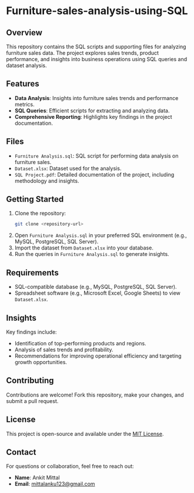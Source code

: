 # Furniture-sales-analysis-using-SQL

## Overview
This repository contains the SQL scripts and supporting files for analyzing furniture sales data. The project explores sales trends, product performance, and insights into business operations using SQL queries and dataset analysis.

## Features
- **Data Analysis**: Insights into furniture sales trends and performance metrics.
- **SQL Queries**: Efficient scripts for extracting and analyzing data.
- **Comprehensive Reporting**: Highlights key findings in the project documentation.

## Files
- `Furniture Analysis.sql`: SQL script for performing data analysis on furniture sales.
- `Dataset.xlsx`: Dataset used for the analysis.
- `SQL Project.pdf`: Detailed documentation of the project, including methodology and insights.

## Getting Started
1. Clone the repository:
   ```bash
   git clone <repository-url>
   ```
2. Open `Furniture Analysis.sql` in your preferred SQL environment (e.g., MySQL, PostgreSQL, SQL Server).
3. Import the dataset from `Dataset.xlsx` into your database.
4. Run the queries in `Furniture Analysis.sql` to generate insights.

## Requirements
- SQL-compatible database (e.g., MySQL, PostgreSQL, SQL Server).
- Spreadsheet software (e.g., Microsoft Excel, Google Sheets) to view `Dataset.xlsx`.

## Insights
Key findings include:
- Identification of top-performing products and regions.
- Analysis of sales trends and profitability.
- Recommendations for improving operational efficiency and targeting growth opportunities.

## Contributing
Contributions are welcome! Fork this repository, make your changes, and submit a pull request.

## License
This project is open-source and available under the [MIT License](LICENSE).

## Contact
For questions or collaboration, feel free to reach out:
- **Name**: Ankit Mittal
- **Email**: mittalanku123@gmail.com
